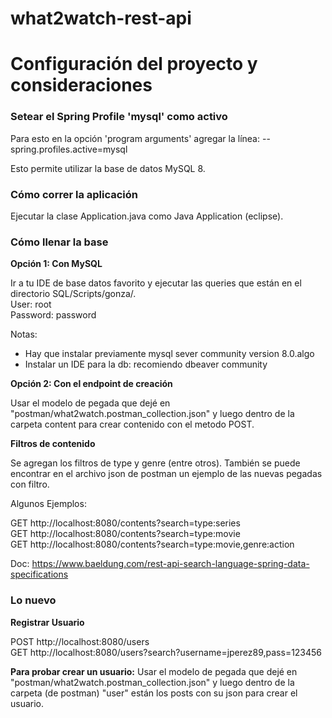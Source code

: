 # what2watch-rest-api

<h1>Configuración del proyecto y consideraciones</h1>

<h3>Setear el Spring Profile 'mysql' como activo</h3>

Para esto en la opción 'program arguments' agregar la línea: --spring.profiles.active=mysql

Esto permite utilizar la base de datos MySQL 8.

<h3>Cómo correr la aplicación</h3>

Ejecutar la clase Application.java como Java Application (eclipse).

<h3>Cómo llenar la base</h3>

<b>Opción 1: Con MySQL</b>

Ir a tu IDE de base datos favorito y ejecutar las queries que están en el directorio SQL/Scripts/gonza/.<br> 
User: root<br>
Password: password

Notas:
- Hay que instalar previamente mysql sever community version 8.0.algo
- Instalar un IDE para la db: recomiendo dbeaver community

<b>Opción 2: Con el endpoint de creación</b>

Usar el modelo de pegada que dejé en "postman/what2watch.postman_collection.json" y luego dentro de la carpeta content para crear contenido con el metodo POST.

<b>Filtros de contenido</b>

Se agregan los filtros de type y genre (entre otros).
También se puede encontrar en el archivo json de postman un ejemplo de las nuevas pegadas con filtro.

Algunos Ejemplos:

GET http://localhost:8080/contents?search=type:series<br>
GET http://localhost:8080/contents?search=type:movie<br>
GET http://localhost:8080/contents?search=type:movie,genre:action<br>

Doc: https://www.baeldung.com/rest-api-search-language-spring-data-specifications


<h3>Lo nuevo </h3>

<b>Registrar Usuario</b>

POST http://localhost:8080/users<br>
GET http://localhost:8080/users?search?username=jperez89,pass=123456

<b>Para probar crear un usuario:</b> Usar el modelo de pegada que dejé en "postman/what2watch.postman_collection.json" y luego dentro de la carpeta (de postman) "user" están los posts con su json para crear el usuario.



